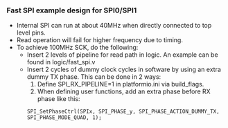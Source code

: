 ### Fast SPI example design for SPI0/SPI1
* Internal SPI can run at about 40MHz when directly connected to top level pins.
* Read operation will fail for higher frequency due to timing.
* To achieve 100MHz SCK, do the following:
  * Insert 2 levels of pipeline for read path in logic. An example can be found in logic/fast_spi.v
  * Insert 2 cycles of dummy clock cycles in software by using an extra dummy TX phase. This can be done 
    in 2 ways:
    1. Define SPI_RX_PIPELINE=1 in platformio.ini via build_flags.
    2. When defining user functions, add an extra phase before RX phase like this:
    ```
    SPI_SetPhaseCtrl(SPIx, SPI_PHASE_y, SPI_PHASE_ACTION_DUMMY_TX, SPI_PHASE_MODE_QUAD, 1);
    ```
